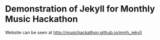 # Demonstration of Jekyll for Monthly Music Hackathon

Website can be seen at http://musichackathon.github.io/mmh_jekyll